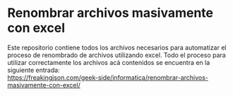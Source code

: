 # Renombrar archivos masivamente con excel
Este repositorio contiene todos los archivos necesarios para automatizar el proceso de renombrado de archivos utilizando excel.
Todo el proceso para utilizar correctamente los archivos acá contenidos se encuentra en la siguiente entrada:<br>
https://freakingjson.com/geek-side/informatica/renombrar-archivos-masivamente-con-excel/
